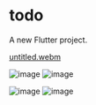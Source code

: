 # todo

A new Flutter project.


[untitled.webm](https://github.com/1crazy571/Todo/assets/84552102/0401bb27-e1ae-42c1-8367-5ca437d1a7a1) 

 ![image](https://github.com/RecepDev/Todo/assets/84552102/530c6b97-b956-4d2c-a512-defaa515179f) ![image](https://github.com/RecepDev/Todo/assets/84552102/9f3c861f-ca4b-4ad2-8ad2-a107808e7f65)

 ![image](https://github.com/RecepDev/Todo/assets/84552102/1e542db4-943c-4793-ac24-9133c4c07725) ![image](https://github.com/RecepDev/Todo/assets/84552102/2a8f11f7-969f-4ba1-9eaf-8c439d837985)



